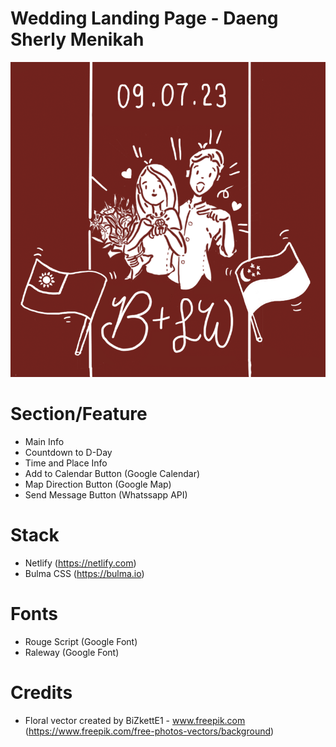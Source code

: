 # Wedding Landing Page - Daeng Sherly Menikah

![Thumbnail](/image/graphics/thumbnail-v0.1.png)


# Section/Feature
- Main Info
- Countdown to D-Day
- Time and Place Info
- Add to Calendar Button (Google Calendar)
- Map Direction Button (Google Map)
- Send Message Button (Whatssapp API)

# Stack
- Netlify (https://netlify.com)
- Bulma CSS (https://bulma.io)

# Fonts
- Rouge Script (Google Font)
- Raleway (Google Font)

# Credits
- Floral vector created by BiZkettE1 - www.freepik.com (https://www.freepik.com/free-photos-vectors/background)